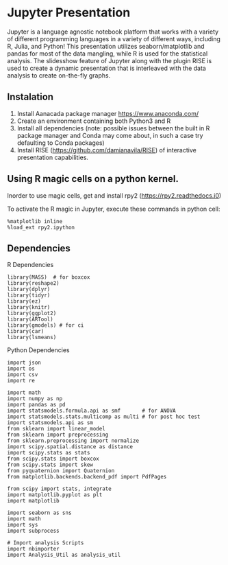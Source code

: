 # Jupyter Presentation

Jupyter is a language agnostic notebook platform that works with a variety of different programming languages in a variety of different ways, including R, Julia, and Python!
This presentation utilizes seaborn/matplotlib and pandas for most of the data mangling, while R is used for the statistical analysis. 
The slidesshow feature of Jupyter along with the plugin RISE is used to create a dynamic presentation that is interleaved with the data analysis to create on-the-fly graphs.
 

## Instalation
1. Install Aanacada package manager https://www.anaconda.com/
2. Create an environment containing both Python3 and R
3. Install all dependencies (note: possible issues between the built in R package manager and Conda may come about, in such a case try defaulting to Conda packages)
4. Install RISE (https://github.com/damianavila/RISE) of interactive presentation capabilities.

## Using R magic cells on a python kernel. 
Inorder to use magic cells, get and install rpy2 (https://rpy2.readthedocs.i0)

To activate the R magic in Jupyter, execute these commands in python cell:
```
%matplotlib inline
%load_ext rpy2.ipython
```


## Dependencies

R Dependencies
```
library(MASS)  # for boxcox
library(reshape2)
library(dplyr)
library(tidyr)
library(ez)
library(knitr)
library(ggplot2)
library(ARTool)
library(gmodels) # for ci
library(car)
library(lsmeans)
```

Python Dependencies
``` 
import json
import os
import csv
import re

import math
import numpy as np
import pandas as pd
import statsmodels.formula.api as smf       # for ANOVA
import statsmodels.stats.multicomp as multi # for post hoc test 
import statsmodels.api as sm
from sklearn import linear_model
from sklearn import preprocessing
from sklearn.preprocessing import normalize
import scipy.spatial.distance as distance
import scipy.stats as stats
from scipy.stats import boxcox
from scipy.stats import skew
from pyquaternion import Quaternion
from matplotlib.backends.backend_pdf import PdfPages

from scipy import stats, integrate
import matplotlib.pyplot as plt
import matplotlib

import seaborn as sns
import math
import sys
import subprocess

# Import analysis Scripts
import nbimporter
import Analysis_Util as analysis_util
```

